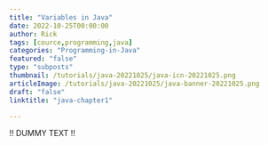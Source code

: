 ```yaml
---
title: "Variables in Java"
date: 2022-10-25T00:00:00
author: Rick
tags: [cource,programming,java]
categories: "Programming-in-Java"
featured: "false"
type: "subposts"
thumbnail: /tutorials/java-20221025/java-icn-20221025.png
articleImage: /tutorials/java-20221025/java-banner-20221025.png
draft: "false"
linktitle: "java-chapter1"

---
```


!! DUMMY TEXT !!

